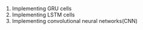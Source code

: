 1. Implementing GRU cells
2. Implementing LSTM cells
3. Implementing convolutional neural networks(CNN)

